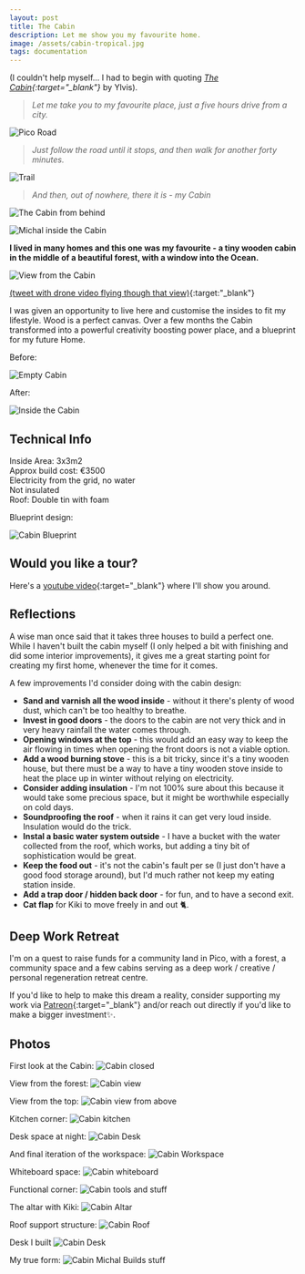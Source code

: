 ```yaml
---
layout: post
title: The Cabin
description: Let me show you my favourite home.
image: /assets/cabin-tropical.jpg
tags: documentation
---
```


(I couldn't help myself... I had to begin with quoting *[The Cabin](https://www.youtube.com/watch?v=ua1FAlHt_Ys){:target="_blank"}* by Ylvis).

> *Let me take you to my favourite place, just a five hours drive from a city.*

![Pico Road](/assets/pico-road.jpeg)

> *Just follow the road until it stops, and then walk for another forty minutes.*

![Trail](/assets/footerino-trail.jpeg)

> *And then, out of nowhere, there it is - my Cabin*

![The Cabin from behind](/assets/cabin-back.jpeg)

![Michal inside the Cabin](/assets/michal-cabin.jpeg)

**I lived in many homes and this one was my favourite - a tiny wooden cabin in the middle of a beautiful forest, with a window into the Ocean.**

![View from the Cabin](/assets/cabin-view.jpeg)

[(tweet with drone video flying though that view)](https://twitter.com/michalkorzonek/status/1526484139096133632?s=20&t=d8DQ9lLtbyR4mR3veMCusQ){:target:"_blank"}

I was given an opportunity to live here and customise the insides to fit my lifestyle. Wood is a perfect canvas. Over a few months the Cabin transformed into a powerful creativity boosting power place, and a blueprint for my future Home.

Before:

![Empty Cabin](/assets/cabin-empty.jpeg)

After:

![Inside the Cabin](/assets/cabin-inside.jpeg)

## Technical Info
Inside Area: 3x3m2<br>
Approx build cost: €3500<br>
Electricity from the grid, no water<br>
Not insulated<br>
Roof: Double tin with foam<br>

Blueprint design:

![Cabin Blueprint](/assets/cabin-plan.jpeg)

## Would you like a tour?

Here's a [youtube video](URL){:target="_blank"} where I'll show you around.

## Reflections

A wise man once said that it takes three houses to build a perfect one. While I haven't built the cabin myself (I only helped a bit with finishing and did some interior improvements), it gives me a great starting point for creating my first home, whenever the time for it comes.

A few improvements I'd consider doing with the cabin design:

- **Sand and varnish all the wood inside** - without it there's plenty of wood dust, which can't be too healthy to breathe.
- **Invest in good doors** - the doors to the cabin are not very thick and in very heavy rainfall the water comes through.
- **Opening windows at the top** - this would add an easy way to keep the air flowing in times when opening the front doors is not a viable option.
- **Add a wood burning stove** - this is a bit tricky, since it's a tiny wooden house, but there must be a way to have a tiny wooden stove inside to heat the place up in winter without relying on electricity.
- **Consider adding insulation** - I'm not 100% sure about this because it would take some precious space, but it might be worthwhile especially on cold days.
- **Soundproofing the roof** - when it rains it can get very loud inside. Insulation would do the trick.
- **Instal a basic water system outside** - I have a bucket with the water collected from the roof, which works, but adding a tiny bit of sophistication would be great.
- **Keep the food out** - it's not the cabin's fault per se (I just don't have a good food storage around), but I'd much rather not keep my eating station inside. 
- **Add a trap door / hidden back door** - for fun, and to have a second exit.
- **Cat flap** for Kiki to move freely in and out 🐈.

## Deep Work Retreat
I'm on a quest to raise funds for a community land in Pico, with a forest, a community space and a few cabins serving as a deep work / creative / personal regeneration retreat centre.

If you'd like to help to make this dream a reality, consider supporting my work via [Patreon](https://patreon.com/michalkorzonek){:target="_blank"} and/or reach out directly if you'd like to make a bigger investment✨.

## Photos

First look at the Cabin:
![Cabin closed](/assets/cabin-first-look.jpeg)

View from the forest:
![Cabin view](/assets/cabin-tropical.jpeg)

View from the top:
![Cabin view from above](/assets/cabin-top.jpeg)

Kitchen corner:
![Cabin kitchen](/assets/cabin-kitchen.jpeg)

Desk space at night:
![Cabin Desk](/assets/cabin-night-desk.jpeg)

And final iteration of the workspace:
![Cabin Workspace](/assets/cabin-workspace.jpeg)

Whiteboard space:
![Cabin whiteboard](/assets/cabin-whiteboard.jpeg)

Functional corner:
![Cabin tools and stuff](/assets/cabin-tools.jpeg)

The altar with Kiki:
![Cabin Altar](/assets/cabin-kiki-altar.jpeg)

Roof support structure:
![Cabin Roof](/assets/cabin-roof-inside.jpeg)

Desk I built
![Cabin Desk](/assets/cabin-desk-build.jpeg)

My true form:
![Cabin Michal Builds stuff](/assets/cabin-michal-constructor.jpeg)